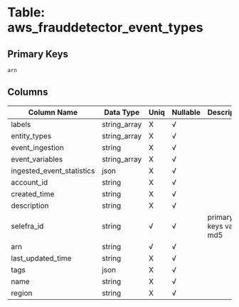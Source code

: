# Table: aws_frauddetector_event_types

## Primary Keys 

```
arn
```


## Columns 

|  Column Name   |  Data Type  | Uniq | Nullable | Description | 
|  ----  | ----  | ----  | ----  | ---- | 
| labels | string_array | X | √ |  | 
| entity_types | string_array | X | √ |  | 
| event_ingestion | string | X | √ |  | 
| event_variables | string_array | X | √ |  | 
| ingested_event_statistics | json | X | √ |  | 
| account_id | string | X | √ |  | 
| created_time | string | X | √ |  | 
| description | string | X | √ |  | 
| selefra_id | string | √ | √ | primary keys value md5 | 
| arn | string | √ | √ |  | 
| last_updated_time | string | X | √ |  | 
| tags | json | X | √ |  | 
| name | string | X | √ |  | 
| region | string | X | √ |  | 


